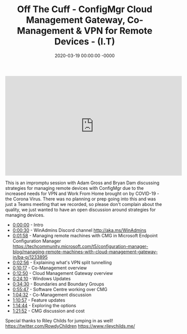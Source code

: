 ﻿---
layout: post
title: "Off The Cuff - ConfigMgr Cloud Management Gateway, Co-Management & VPN for Remote Devices - (I.T)"
date: 2020-03-19 00:00:00 -0000
categories:
---

<iframe loading="lazy" width="560" height="315" src="https://www.youtube.com/embed/RkLqVCak6Ps" title="YouTube video player" frameborder="0" allow="accelerometer; autoplay; clipboard-write; encrypted-media; gyroscope; picture-in-picture" allowfullscreen></iframe>

This is an impromptu session with Adam Gross and Bryan Dam discussing strategies for managing remote devices with ConfigMgr due to the increased needs for VPN and Work From Home brought on by COVID-19 - the Corona Virus. There was no planning or prep going into this and was just a Teams meeting that we recorded, so please don't complain about the quality, we just wanted to have an open discussion around strategies for managing devices.

* [0:00:00](https://www.youtube.com/watch?v=RkLqVCak6Ps&t=0s) - Intro
* [0:00:30](https://www.youtube.com/watch?v=RkLqVCak6Ps&t=30s) - WinAdmins Discord channel
http://aka.ms/WinAdmins
* [0:01:58](https://www.youtube.com/watch?v=RkLqVCak6Ps&t=118s) - Managing remote machines with CMG in Microsoft Endpoint Configuration Manager
https://techcommunity.microsoft.com/t5/configuration-manager-blog/managing-remote-machines-with-cloud-management-gateway-in/ba-p/1233895
* [0:02:56](https://www.youtube.com/watch?v=RkLqVCak6Ps&t=176s) - Explaining what's VPN split tunnelling
* [0:10:17](https://www.youtube.com/watch?v=RkLqVCak6Ps&t=617s) - Co-Management overview
* [0:12:50](https://www.youtube.com/watch?v=RkLqVCak6Ps&t=770s) - Cloud Management Gateway overview
* [0:24:10](https://www.youtube.com/watch?v=RkLqVCak6Ps&t=1450s) - Windows Updates
* [0:34:30](https://www.youtube.com/watch?v=RkLqVCak6Ps&t=2070s) - Boundaries and Boundary Groups
* [0:55:47](https://www.youtube.com/watch?v=RkLqVCak6Ps&t=3347s) - Software Centre working over CMG
* [1:04:32](https://www.youtube.com/watch?v=RkLqVCak6Ps&t=332s) - Co-Management discussion
* [1:10:57](https://www.youtube.com/watch?v=RkLqVCak6Ps&t=717s) - Feature updates
* [1:14:44](https://www.youtube.com/watch?v=RkLqVCak6Ps&t=944s) - Exploring the options
* [1:21:52](https://www.youtube.com/watch?v=RkLqVCak6Ps&t=1372s) - CMG discussion and cost

Special thanks to Riley Childs for jumping in as well!
https://twitter.com/RowdyChildren
https://www.rileychilds.me/

